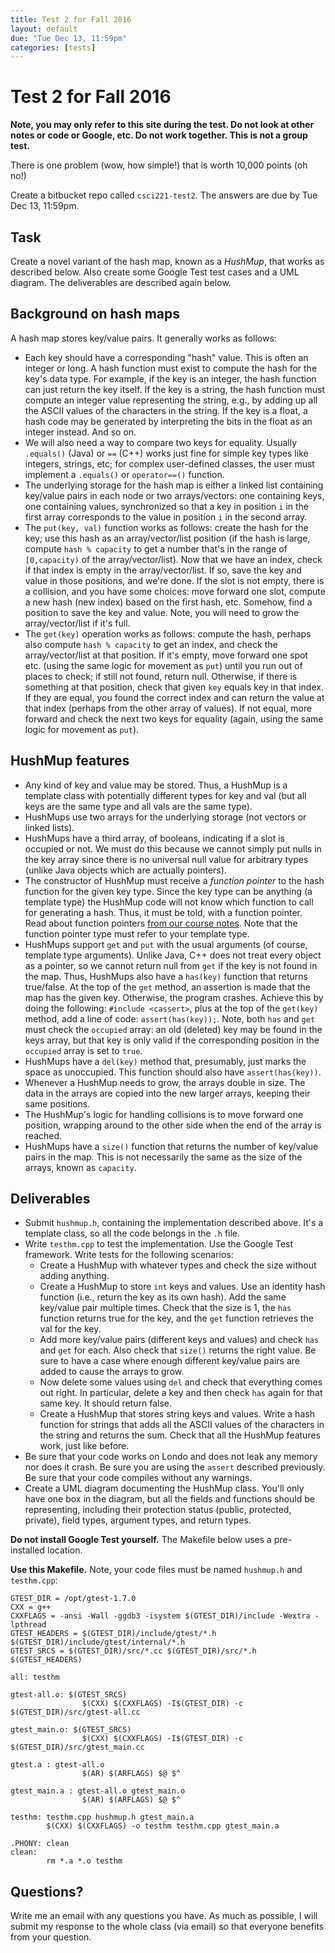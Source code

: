 ```yaml
---
title: Test 2 for Fall 2016
layout: default
due: "Tue Dec 13, 11:59pm"
categories: [tests]
---
```


# Test 2 for Fall 2016

**Note, you may only refer to this site during the test. Do not look at other notes or code or Google, etc. Do not work together. This is not a group test.**

There is one problem (wow, how simple!) that is worth 10,000 points (oh no!)

Create a bitbucket repo called `csci221-test2`. The answers are due by Tue Dec 13, 11:59pm.

## Task

Create a novel variant of the hash map, known as a *HushMup*, that works as described below. Also create some Google Test test cases and a UML diagram. The deliverables are described again below.

## Background on hash maps

A hash map stores key/value pairs. It generally works as follows:

- Each key should have a corresponding "hash" value. This is often an integer or long. A hash function must exist to compute the hash for the key's data type. For example, if the key is an integer, the hash function can just return the key itself. If the key is a string, the hash function must compute an integer value representing the string, e.g., by adding up all the ASCII values of the characters in the string. If the key is a float, a hash code may be generated by interpreting the bits in the float as an integer instead. And so on.
- We will also need a way to compare two keys for equality. Usually `.equals()` (Java) or `==` (C++) works just fine for simple key types like integers, strings, etc; for complex user-defined classes, the user must implement a `.equals()` or `operator==()` function.
- The underlying storage for the hash map is either a linked list containing key/value pairs in each node or two arrays/vectors: one containing keys, one containing values, synchronized so that a key in position `i` in the first array corresponds to the value in position `i` in the second array.
- The `put(key, val)` function works as follows: create the hash for the key; use this hash as an array/vector/list position (if the hash is large, compute `hash % capacity` to get a number that's in the range of `[0,capacity)` of the array/vector/list). Now that we have an index, check if that index is empty in the array/vector/list. If so, save the key and value in those positions, and we're done. If the slot is not empty, there is a collision, and you have some choices: move forward one slot, compute a new hash (new index) based on the first hash, etc. Somehow, find a position to save the key and value. Note, you will need to grow the array/vector/list if it's full.
- The `get(key)` operation works as follows: compute the hash, perhaps also compute `hash % capacity` to get an index, and check the array/vector/list at that position. If it's empty, move forward one spot etc. (using the same logic for movement as `put`) until you run out of places to check; if still not found, return null. Otherwise, if there is something at that position, check that given `key` equals key in that index. If they are equal, you found the correct index and can return the value at that index (perhaps from the other array of values). If not equal, more forward and check the next two keys for equality (again, using the same logic for movement as `put`).

## HushMup features

- Any kind of key and value may be stored. Thus, a HushMup is a template class with potentially different types for key and val (but all keys are the same type and all vals are the same type).
- HushMups use two arrays for the underlying storage (not vectors or linked lists).
- HushMups have a third array, of booleans, indicating if a slot is occupied or not. We must do this because we cannot simply put nulls in the key array since there is no universal null value for arbitrary types (unlike Java objects which are actually pointers).
- The constructor of HushMup must receive a *function pointer* to the hash function for the given key type. Since the key type can be anything (a template type) the HushMup code will not know which function to call for generating a hash. Thus, it must be told, with a function pointer. Read about function pointers [from our course notes](http://0.0.0.0:4000/lecture/pointers-symbol-table.html#tocAnchor-1-10). Note that the function pointer type must refer to your template type.
- HushMups support `get` and `put` with the usual arguments (of course, template type arguments). Unlike Java, C++ does not treat every object as a pointer, so we cannot return null from `get` if the key is not found in the map. Thus, HushMups also have a `has(key)` function that returns true/false. At the top of the `get` method, an assertion is made that the map has the given key. Otherwise, the program crashes. Achieve this by doing the following: `#include <cassert>`, plus at the top of the `get(key)` method, add a line of code: `assert(has(key));`. Note, both `has` and `get` must check the `occupied` array: an old (deleted) key may be found in the keys array, but that key is only valid if the corresponding position in the `occupied` array is set to `true`.
- HushMups have a `del(key)` method that, presumably, just marks the space as unoccupied. This function should also have `assert(has(key))`.
- Whenever a HushMup needs to grow, the arrays double in size. The data in the arrays are copied into the new larger arrays, keeping their same positions.
- The HushMup's logic for handling collisions is to move forward one position, wrapping around to the other side when the end of the array is reached.
- HushMups have a `size()` function that returns the number of key/value pairs in the map. This is not  necessarily the same as the size of the arrays, known as `capacity`.

## Deliverables

- Submit `hushmup.h`, containing the implementation described above. It's a template class, so all the code belongs in the `.h` file.
- Write `testhm.cpp` to test the implementation. Use the Google Test framework. Write tests for the following scenarios:
  - Create a HushMup with whatever types and check the size without adding anything.
  - Create a HushMup to store `int` keys and values. Use an identity hash function (i.e., return the key as its own hash). Add the same key/value pair multiple times. Check that the size is 1, the `has` function returns true for the key, and the `get` function retrieves the val for the key.
  - Add more key/value pairs (different keys and values) and check `has` and `get` for each. Also check that `size()` returns the right value. Be sure to have a case where enough different key/value pairs are added to cause the arrays to grow.
  - Now delete some values using `del` and check that everything comes out right. In particular, delete a key and then check `has` again for that same key. It should return false.
  - Create a HushMup that stores string keys and values. Write a hash function for strings that adds all the ASCII values of the characters in the string and returns the sum. Check that all the HushMup features work, just like before.
- Be sure that your code works on Londo and does not leak any memory nor does it crash. Be sure you are using the `assert` described previously. Be sure that your code compiles without any warnings.
- Create a UML diagram documenting the HushMup class. You'll only have one box in the diagram, but all the fields and functions should be representing, including their protection status (public, protected, private), field types, argument types, and return types.

**Do not install Google Test yourself.** The Makefile below uses a pre-installed location.

**Use this Makefile.** Note, your code files must be named `hushmup.h` and `testhm.cpp`:

```
GTEST_DIR = /opt/gtest-1.7.0
CXX = g++
CXXFLAGS = -ansi -Wall -ggdb3 -isystem $(GTEST_DIR)/include -Wextra -lpthread
GTEST_HEADERS = $(GTEST_DIR)/include/gtest/*.h $(GTEST_DIR)/include/gtest/internal/*.h
GTEST_SRCS = $(GTEST_DIR)/src/*.cc $(GTEST_DIR)/src/*.h $(GTEST_HEADERS)

all: testhm

gtest-all.o: $(GTEST_SRCS)
                $(CXX) $(CXXFLAGS) -I$(GTEST_DIR) -c $(GTEST_DIR)/src/gtest-all.cc

gtest_main.o: $(GTEST_SRCS)
                $(CXX) $(CXXFLAGS) -I$(GTEST_DIR) -c $(GTEST_DIR)/src/gtest_main.cc

gtest.a : gtest-all.o
                $(AR) $(ARFLAGS) $@ $^

gtest_main.a : gtest-all.o gtest_main.o
                $(AR) $(ARFLAGS) $@ $^

testhm: testhm.cpp hushmup.h gtest_main.a
        $(CXX) $(CXXFLAGS) -o testhm testhm.cpp gtest_main.a

.PHONY: clean
clean:
        rm *.a *.o testhm
```

## Questions?

Write me an email with any questions you have. As much as possible, I will submit my response to the whole class (via email) so that everyone benefits from your question.